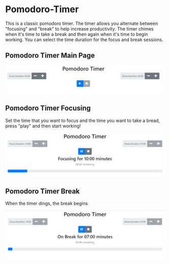 # Pomodoro-Timer

This is a classic pomodoro timer. The timer allows you alternate between "focusing" and "break" to help increase productivity. The timer chimes when it's time to take a break and then again when it's time to begin working. You can select the time duration for the focus and break sessions.

## Pomodoro Timer Main Page
![Pomodoro_Timer_Main](https://github.com/Merrilee18/Pomodoro-Timer/blob/main/pomodoro_timer_main.PNG)


## Pomodoro Timer Focusing
Set the time that you want to focus and the time you want to take a bread, press "play" and then start working!

![Pomodoro_Timer_Focusing](https://github.com/Merrilee18/Pomodoro-Timer/blob/main/pomodoro_timer_focusing.PNG)


## Pomodoro Timer Break
When the timer dings, the break begins

![Pomodoro_Timer_Break](https://github.com/Merrilee18/Pomodoro-Timer/blob/main/pomodoro_timer_break.PNG)

